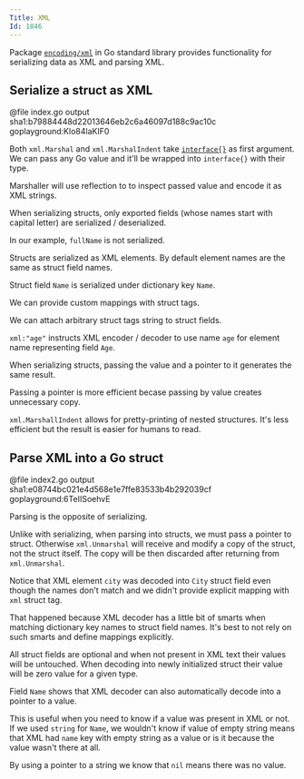 ```yaml
---
Title: XML
Id: 1846
---
```

Package [`encoding/xml`](https://godoc.org/encoding/xml) in Go standard library provides functionality for serializing data as XML and parsing XML.

## Serialize a struct as XML

@file index.go output sha1:b79884448d22013646eb2c6a46097d188c9ac10c goplayground:Klo84laKIF0

Both `xml.Marshal` and `xml.MarshalIndent` take [`interface{}`](ch-der300hf) as first argument. We can pass any Go value and it'll be wrapped into `interface{}` with their type.

Marshaller will use reflection to to inspect passed value and encode it as XML strings.

When serializing structs, only exported fields (whose names start with capital letter) are serialized / deserialized.

In our example, `fullName` is not serialized.

Structs are serialized as XML elements. By default element names are the same as struct field names.

Struct field `Name` is serialized under dictionary key `Name`.

We can provide custom mappings with struct tags.

We can attach arbitrary struct tags string to struct fields.

`xml:"age"` instructs XML encoder / decoder to use name `age` for element name representing field `Age`.

When serializing structs, passing the value and a pointer to it generates the same result.

Passing a pointer is more efficient becase passing by value creates unnecessary copy.

`xml.MarshallIndent` allows for pretty-printing of nested structures. It's less efficient but the result is easier for humans to read.

## Parse XML into a Go struct

@file index2.go output sha1:e08744bc021e4d568e1e7ffe83533b4b292039cf goplayground:6TeIISoehvE

Parsing is the opposite of serializing.

Unlike with serializing, when parsing into structs, we must pass a pointer to struct. Otherwise `xml.Unmarshal` will receive and modify a copy of the struct, not the struct itself. The copy will be then discarded after returning from `xml.Unmarshal`.

Notice that XML element `city` was decoded into `City` struct field even though the names don't match and we didn't provide explicit mapping with `xml` struct tag.

That happened because XML decoder has a little bit of smarts when matching dictionary key names to struct field names. It's best to not rely on such smarts and define mappings explicitly.

All struct fields are optional and when not present in XML text their values will be untouched. When decoding into newly initialized struct their value will be zero value for a given type.

Field `Name` shows that XML decoder can also automatically decode into a pointer to a value.

This is useful when you need to know if a value was present in XML or not. If we used `string` for `Name`, we wouldn't know if value of empty string means that XML had `name` key with empty string as a value or is it because the value wasn't there at all.

By using a pointer to a string we know that `nil` means there was no value.
